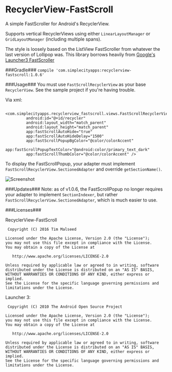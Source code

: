 # RecyclerView-FastScroll
A simple FastScroller for Android's RecyclerView.

Supports vertical RecyclerViews using either `LinearLayoutManager` or `GridLayoutManager` (including multiple spans).

The style is loosely based on the ListView FastScroller from whatever the last version of Lollipop was. This library borrows heavily from [Google's Launcher3 FastScroller](https://android.googlesource.com/platform/packages/apps/Launcher3/)

###Gradle###
`compile 'com.simplecityapps:recyclerview-fastscroll:1.0.6'`

###Usage###
You must use `FastScrollRecyclerView` as your base `RecyclerView`. See the sample project if you're having trouble.

Via xml:

     <com.simplecityapps.recyclerview_fastscroll.views.FastScrollRecyclerView
             android:id="@+id/recycler"
             android:layout_width="match_parent"
             android:layout_height="match_parent"
             app:fastScrollAutoHide="true"
             app:fastScrollAutoHideDelay="1500"
             app:fastScrollPopupBgColor="@color/colorAccent"
             app:fastScrollPopupTextColor="@android:color/primary_text_dark"
             app:fastScrollThumbColor="@color/colorAccent" />

To display the FastScrollPopup, your adapter must implement `FastScrollRecyclerView.SectionedAdapter` and override `getSectionName()`.

![Screenshot](https://github.com/timusus/RecyclerView-FastScroll/blob/master/screenshot.jpg)

###Updates###
Note: as of v1.0.6, the FastScrollPopup no longer requires your adapter to implement `SectionIndexer`, but rather `FastScrollRecyclerView.SectionedAdapter`, which is much easier to use.

###Licenses###

RecyclerView-FastScroll

     Copyright (C) 2016 Tim Malseed
   
    Licensed under the Apache License, Version 2.0 (the "License");
    you may not use this file except in compliance with the License.
    You may obtain a copy of the License at

       http://www.apache.org/licenses/LICENSE-2.0

    Unless required by applicable law or agreed to in writing, software
    distributed under the License is distributed on an "AS IS" BASIS,
    WITHOUT WARRANTIES OR CONDITIONS OF ANY KIND, either express or implied.
    See the License for the specific language governing permissions and
    limitations under the License.

Launcher 3:
 
     Copyright (C) 2010 The Android Open Source Project

    Licensed under the Apache License, Version 2.0 (the "License");
    you may not use this file except in compliance with the License.
    You may obtain a copy of the License at

       http://www.apache.org/licenses/LICENSE-2.0

    Unless required by applicable law or agreed to in writing, software
    distributed under the License is distributed on an "AS IS" BASIS,
    WITHOUT WARRANTIES OR CONDITIONS OF ANY KIND, either express or implied.
    See the License for the specific language governing permissions and
    limitations under the License.
